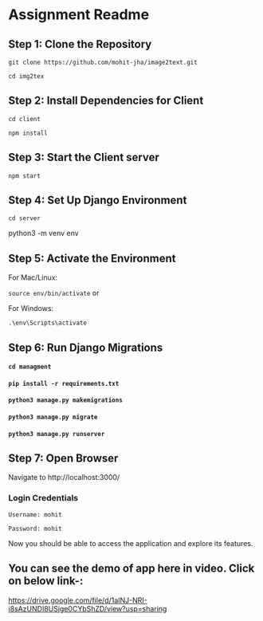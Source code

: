 # Assignment Readme
## Step 1: Clone the Repository


`git clone https://github.com/mohit-jha/image2text.git`

`cd img2tex`

## Step 2: Install Dependencies for Client


`cd client`

`npm install`

## Step 3: Start the Client server


`npm start`

## Step 4: Set Up Django Environment


`cd server`

python3 -m venv env
## Step 5: Activate the Environment
For Mac/Linux:

`source env/bin/activate`
or 

For Windows:

`.\env\Scripts\activate`

## Step 6: Run Django Migrations


#### `cd managment`
#### `pip install -r requirements.txt`

#### `python3 manage.py makemigrations`
#### `python3 manage.py migrate`
#### `python3 manage.py runserver`

## Step 7: Open Browser
Navigate to http://localhost:3000/

### Login Credentials
`Username: mohit`

`Password: mohit`

Now you should be able to access the application and explore its features.


## You can see the demo of app here in video. Click on below link-:
https://drive.google.com/file/d/1aINJ-NRI-i8sAzUNDI8USjge0CYbShZD/view?usp=sharing
